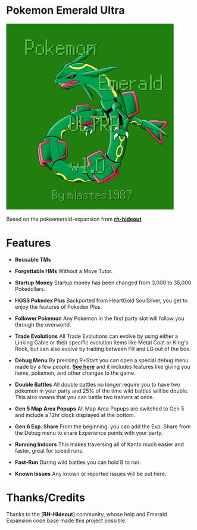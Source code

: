 # Pokemon Emerald Ultra

![Screenshot](emeraldultra-box-art.jpg)

Based on the pokeemerald-expansion from [**rh-hideout**](https://github.com/rh-hideout/pokeemerald-expansion)

# Features

- **Reusable TMs**

- **Forgettable HMs** Without a Move Tutor.

- **Startup Money** Startup money has been changed from 3,000 to 35,000 Pokedollars.

- **HGSS Pokedex Plus** Backported from HeartGold SoulSilver, you get to enjoy the features of Pokedex Plus.

- **Follower Pokemon** Any Pokemon in the first party slot will follow you through the overworld.

- **Trade Evolutions** All Trade Evolutions can evolve by using either a Linking Cable or their specific evolution items like Metal Coat or King's Rock, but can also evolve by trading between FR and LG out of the box.

- **Debug Menu** By pressing R+Start you can open a special debug menu made by a few people. [**See here**](/include/config/debug.h) and it includes features like giving you items, pokemon, and other changes to the game.

- **Double Battles** All double battles no longer require you to have two pokemon in your party and 25% of the time wild battles will be double.  This also means that you can battle two trainers at once.

- **Gen 5 Map Area Popups** All Map Area Popups are switched to Gen 5 and include a 12hr clock displayed at the bottom.

- **Gen 6 Exp. Share** From the beginning, you can add the Exp. Share from the Debug menu to share Experience points with your party.

- **Running Indoors** This makes traversing all of Kanto much easier and faster, great for speed runs.

- **Fast-Run** During wild battles you can hold B to run.

- **Known Issues** Any known or reported issues will be put here.

# Thanks/Credits

Thanks to the [**RH-Hideout**] community, whose help and Emerald Expansion code base made this project possible.
